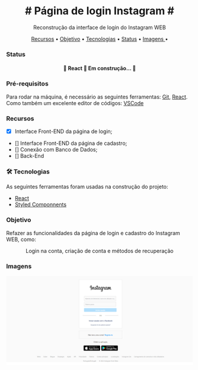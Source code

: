 <h1 align="center"> # Página de login Instagram # </h1>
<p align="center"> Reconstrução da interface de login do Instagram WEB</p>

<p align="center">
 <a href="#recursos">Recursos</a> •
  <a href="#objetivo">Objetivo</a> •
 <a href="#tecnologias">Tecnologias</a> • 
 <a href="#status">Status</a> • 
 <a href=#imagens"> Imagens </a> • 
</p>


### Status


<h4 align="center"> 
	🚧  React 🚀 Em construção...  🚧
</h4>



### Pré-requisitos

Para rodar na máquina, é necessário as seguintes ferramentas: 
[Git](https://git-scm.com), [React](https://pt-br.reactjs.org/). 
Como também um excelente editor de códigos:  [VSCode](https://code.visualstudio.com/)


### Recursos

- [x] Interface Front-END da página de login;
- []  Interface Front-END da página de cadastro;
- []  Conexão com Banco de Dados;
- []  Back-End

### 🛠 Tecnologias

As seguintes ferramentas foram usadas na construção do projeto:

- [React](https://pt-br.reactjs.org/)
- [Styled Componnents](https://styled-components.com/)

### Objetivo

Refazer as funcionalidades da página de login e cadastro do Instagram WEB, como: 
 <p align="center">Login na conta, criação de conta e métodos de recuperação</p>



### Imagens

![Screenshot](read-instagram.png)

